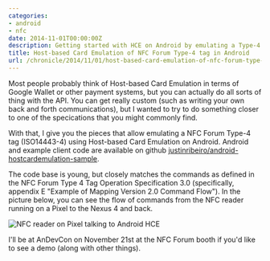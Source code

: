```yaml
---
categories:
- android
- nfc
date: 2014-11-01T00:00:00Z
description: Getting started with HCE on Android by emulating a Type-4 tag. Sample code included.
title: Host-based Card Emulation of NFC Forum Type-4 tag in Android
url: /chronicle/2014/11/01/host-based-card-emulation-of-nfc-forum-type-4-tag-in-android/
---
```


Most people probably think of Host-based Card Emulation in terms of Google Wallet or other payment systems, but you can actually do all sorts of thing with the API. You can get really custom (such as writing your own back and forth communications), but I wanted to try to do something closer to one of the specications that you might commonly find.

With that, I give you the pieces that allow emulating a NFC Forum Type-4 tag (ISO14443-4) using Host-based Card Emulation on Android. Android and example client code are available on github [justinribeiro/android-hostcardemulation-sample](https://github.com/justinribeiro/android-hostcardemulation-sample).

The code base is young, but closely matches the commands as defined in the NFC Forum Type 4 Tag Operation Specification 3.0 (specifically, appendix E "Example of Mapping Version 2.0 Command Flow"). In the picture below, you can see the flow of commands from the NFC reader running on a Pixel to the Nexus 4 and back.

<img src="/images/blog/2014/11/nfc-testing-hce-pixel-android.jpg" alt="NFC reader on Pixel talking to Android HCE">

I'll be at AnDevCon on November 21st at the NFC Forum booth if you'd like to see a demo (along with other things).